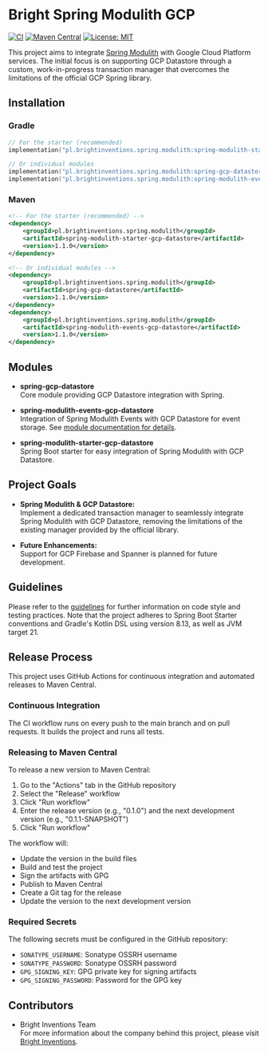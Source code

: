 # Bright Spring Modulith GCP

[![CI](https://github.com/bright/spring-modulith-gcp/actions/workflows/ci.yml/badge.svg)](https://github.com/bright/spring-modulith-gcp/actions/workflows/ci.yml)
[![Maven Central](https://img.shields.io/maven-central/v/pl.brightinventions.spring.modulith/spring-modulith-starter-gcp-datastore.svg)](https://central.sonatype.com/search?q=pl.brightinventions.spring.modulith)
[![License: MIT](https://img.shields.io/badge/License-MIT-yellow.svg)](https://opensource.org/licenses/MIT)

This project aims to integrate [Spring Modulith](https://spring.io/projects/spring-modulith) with Google Cloud Platform
services. The initial focus is on supporting GCP Datastore through a custom, work-in-progress transaction manager that
overcomes the limitations of the official GCP Spring library.

## Installation

### Gradle

```kotlin
// For the starter (recommended)
implementation("pl.brightinventions.spring.modulith:spring-modulith-starter-gcp-datastore:1.1.0")

// Or individual modules
implementation("pl.brightinventions.spring.modulith:spring-gcp-datastore:1.1.0")
implementation("pl.brightinventions.spring.modulith:spring-modulith-events-gcp-datastore:1.1.0")
```

### Maven

```xml
<!-- For the starter (recommended) -->
<dependency>
    <groupId>pl.brightinventions.spring.modulith</groupId>
    <artifactId>spring-modulith-starter-gcp-datastore</artifactId>
    <version>1.1.0</version>
</dependency>

<!-- Or individual modules -->
<dependency>
    <groupId>pl.brightinventions.spring.modulith</groupId>
    <artifactId>spring-gcp-datastore</artifactId>
    <version>1.1.0</version>
</dependency>
<dependency>
    <groupId>pl.brightinventions.spring.modulith</groupId>
    <artifactId>spring-modulith-events-gcp-datastore</artifactId>
    <version>1.1.0</version>
</dependency>
```

## Modules

- **spring-gcp-datastore**  
  Core module providing GCP Datastore integration with Spring.

- **spring-modulith-events-gcp-datastore**  
  Integration of Spring Modulith Events with GCP Datastore for event storage.
  See [module documentation for details](spring-modulith-events-gcp-datastore/README.md).

- **spring-modulith-starter-gcp-datastore**  
  Spring Boot starter for easy integration of Spring Modulith with GCP Datastore.

## Project Goals

- **Spring Modulith & GCP Datastore:**  
  Implement a dedicated transaction manager to seamlessly integrate Spring Modulith with GCP Datastore, removing the
  limitations of the existing manager provided by the official library.

- **Future Enhancements:**  
  Support for GCP Firebase and Spanner is planned for future development.

## Guidelines

Please refer to the [guidelines](.junie/guidelines.md) for further information on code style and testing practices. Note
that the project adheres to Spring Boot Starter conventions and Gradle's Kotlin DSL using version 8.13, as well as JVM
target 21.

## Release Process

This project uses GitHub Actions for continuous integration and automated releases to Maven Central.

### Continuous Integration

The CI workflow runs on every push to the main branch and on pull requests. It builds the project and runs all tests.

### Releasing to Maven Central

To release a new version to Maven Central:

1. Go to the "Actions" tab in the GitHub repository
2. Select the "Release" workflow
3. Click "Run workflow"
4. Enter the release version (e.g., "0.1.0") and the next development version (e.g., "0.1.1-SNAPSHOT")
5. Click "Run workflow"

The workflow will:
- Update the version in the build files
- Build and test the project
- Sign the artifacts with GPG
- Publish to Maven Central
- Create a Git tag for the release
- Update the version to the next development version

### Required Secrets

The following secrets must be configured in the GitHub repository:

- `SONATYPE_USERNAME`: Sonatype OSSRH username
- `SONATYPE_PASSWORD`: Sonatype OSSRH password
- `GPG_SIGNING_KEY`: GPG private key for signing artifacts
- `GPG_SIGNING_PASSWORD`: Password for the GPG key

## Contributors

- Bright Inventions Team  
  For more information about the company behind this project, please
  visit [Bright Inventions](https://brightinventions.pl).
